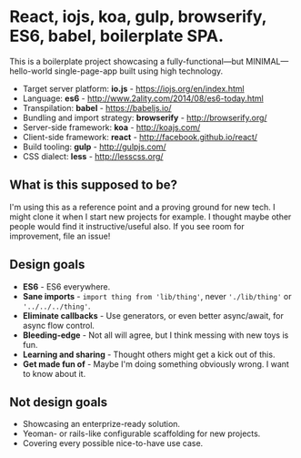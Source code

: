 # React, iojs, koa, gulp, browserify, ES6, babel, boilerplate SPA.

This is a boilerplate project showcasing a fully-functional—but MINIMAL—hello-world single-page-app built using high technology.

 * Target server platform: **io.js** - https://iojs.org/en/index.html
 * Language: **es6** - http://www.2ality.com/2014/08/es6-today.html
 * Transpilation: **babel** - https://babeljs.io/
 * Bundling and import strategy: **browserify** - http://browserify.org/
 * Server-side framework: **koa** - http://koajs.com/
 * Client-side framework: **react** - http://facebook.github.io/react/
 * Build tooling: **gulp** - http://gulpjs.com/
 * CSS dialect: **less** - http://lesscss.org/

## What is this supposed to be?

I'm using this as a reference point and a proving ground for new tech. I might clone it when I start new projects for example. I thought maybe other people would find it instructive/useful also. If you see room for improvement, file an issue!

## Design goals

 * **ES6** - ES6 everywhere.
 * **Sane imports** - `import thing from 'lib/thing'`, never `'./lib/thing'` or `'../../../thing'`.
 * **Eliminate callbacks** - Use generators, or even better async/await, for async flow control.
 * **Bleeding-edge** - Not all will agree, but I think messing with new toys is fun.
 * **Learning and sharing** - Thought others might get a kick out of this.
 * **Get made fun of** - Maybe I'm doing something obviously wrong. I want to know about it.

## Not design goals

 * Showcasing an enterprize-ready solution.
 * Yeoman- or rails-like configurable scaffolding for new projects.
 * Covering every possible nice-to-have use case.


